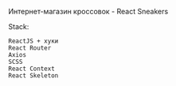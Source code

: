 Интернет-магазин кроссовок - React Sneakers

Stack:

    ReactJS + хуки
    React Router
    Axios
    SCSS
    React Context
    React Skeleton

